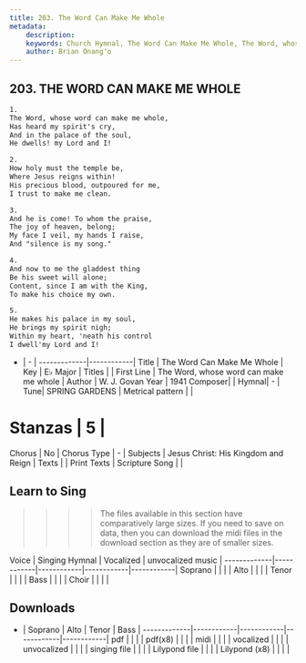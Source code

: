 ```yaml
---
title: 203. The Word Can Make Me Whole
metadata:
    description: 
    keywords: Church Hymnal, The Word Can Make Me Whole, The Word, whose word can make me whole, 
    author: Brian Onang'o
---
```



## 203. THE WORD CAN MAKE ME WHOLE

```txt
1.
The Word, whose word can make me whole, 
Has heard my spirit's cry, 
And in the palace of the soul, 
He dwells! my Lord and I! 

2.
How holy must the temple be, 
Where Jesus reigns within! 
His precious blood, outpoured for me, 
I trust to make me clean. 

3.
And he is come! To whom the praise, 
The joy of heaven, belong; 
My face I veil, my hands I raise, 
And "silence is my song." 

4.
And now to me the gladdest thing 
Be his sweet will alone; 
Content, since I am with the King, 
To make his choice my own. 

5.
He makes his palace in my soul, 
He brings my spirit nigh; 
Within my heart, 'neath his control 
I dwell'my Lord and I!

```

- |   -  |
-------------|------------|
Title | The Word Can Make Me Whole |
Key | E♭ Major |
Titles |  |
First Line | The Word, whose word can make me whole |
Author | W. J. Govan
Year | 1941
Composer|  |
Hymnal|  - |
Tune| SPRING GARDENS |
Metrical pattern | |
# Stanzas | 5 |
Chorus | No |
Chorus Type | - |
Subjects | Jesus Christ: His Kingdom and Reign |
Texts |  |
Print Texts | 
Scripture Song |  |
  
## Learn to Sing

>>>> The files available in this section have comparatively large sizes. If you need to save on data, then you can download the midi files in the download section as they are of smaller sizes.

Voice |  Singing Hymnal | Vocalized | unvocalized music |
-------------|------------|------------|------------|------------|
Soprano | | | |
Alto | | | |
Tenor | | | |
Bass | | | |
Choir | | | |

## Downloads

- |  Soprano | Alto | Tenor | Bass |
-------------|------------|------------|------------|------------|
pdf | | | |
pdf(x8) | | | |
midi | | | |
vocalized | | | |
unvocalized | | | |
singing file | | | |
Lilypond file | | | |
Lilypond (x8) | | | |
  